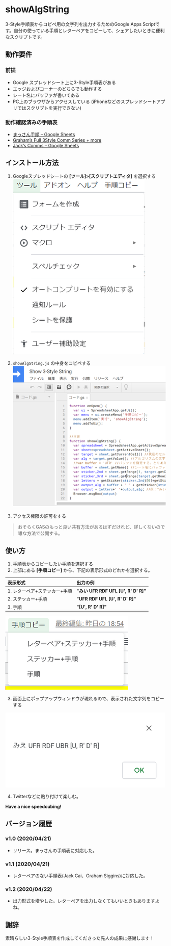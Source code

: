 # showAlgString
3-Style手順表からコピペ用の文字列を出力するためのGoogle Apps Scriptです。自分の使っている手順とレターペアをコピーして、シェアしたいときに便利なスクリプトです。

## 動作要件
### 前提
- Google スプレッドシート上に3-Style手順表がある
- エッジおよびコーナーのどちらでも動作する
- シート名にバッファが書いてある
- PC上のブラウザからアクセスしている (iPhoneなどのスプレッドシートアプリではスクリプトを実行できない)

### 動作確認済みの手順表
- [まっさん手順 – Google Sheets](https://docs.google.com/spreadsheets/d/1mHlpvaKb9Emi1ach6vsMcQwBY4mNSJ0ncn5fnVOzojE/edit#gid=337645627)
- [Graham’s Full 3Style Comm Series + more](https://docs.google.com/spreadsheets/d/1-AnKGJMHN3SAOcZxem3XJ5tBm7Dk1dTRcZ7KcXYbGP4/)
- [Jack’s Comms – Google Sheets](https://docs.google.com/spreadsheets/d/1yl5Xwn2aDpXyHA0Rx1OUrDzec8nbg18wxis3I4uDoIw/edit)

## インストール方法
1. Googleスプレッドシートの **[ツール]>[スクリプトエディタ]** を選択する
![](img/install-1.png)

2. `showAlgString.js` の中身をコピペする
![](img/install-2.png)

3. アクセス権限の許可をする

> おそらくGASのもっと良い共有方法があるはずだけれど、詳しくないので雑な方法で公開する。

## 使い方
1. 手順表からコピーしたい手順を選択する
2. 上部にある **[手順コピー]** から、下記の表示形式のどれかを選択する。

| 表示形式                      | 出力の例                             |
| :---------------------------- | :----------------------------------- |
| 1. レターペア+ステッカー+手順 | **"みい UFR RDF UFL [U', R' D' R]"** |
| 2. ステッカー+手順            | **"UFR RDF UFL [U', R' D' R]"**      |
| 3. 手順                       | **"[U', R' D' R]"**                  |

![](img/usage-1.png)

3. 画面上にポップアップウィンドウが現れるので、表示された文字列をコピーする

![](img/usage-2.png)

4. Twitterなどに貼り付けて楽しむ。


**Have a nice speedcubing!**

## バージョン履歴
### v1.0 (2020/04/21)
- リリース。まっさんの手順表に対応した。
### v1.1 (2020/04/21)
- レターペアのない手順表(Jack Cai、Graham Siggins)に対応した。
### v1.2 (2020/04/22)
- 出力形式を増やした。レターペアを出力しなくてもいいときもありますよね。

## 謝辞
素晴らしい3-Style手順表を作成してくださった先人の成果に感謝します！

